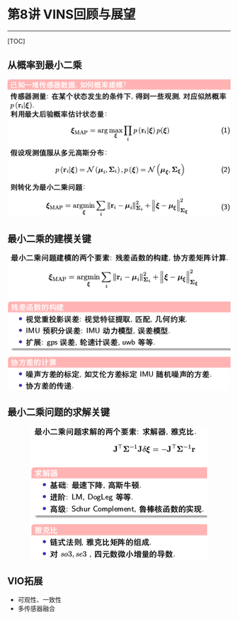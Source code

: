 # 第8讲 VINS回顾与展望

-----

[TOC]

## 从概率到最小二乘

<div align=center>
  <img src="images/ch08_01.png"/>
</div>

## 最小二乘的建模关键

<div align=center>
  <img src="images/ch08_02.png"/>
</div>

## 最小二乘问题的求解关键

<div align=center>
  <img src="images/ch08_03.png"/>
</div>

## VIO拓展

* 可观性、一致性
* 多传感器融合
